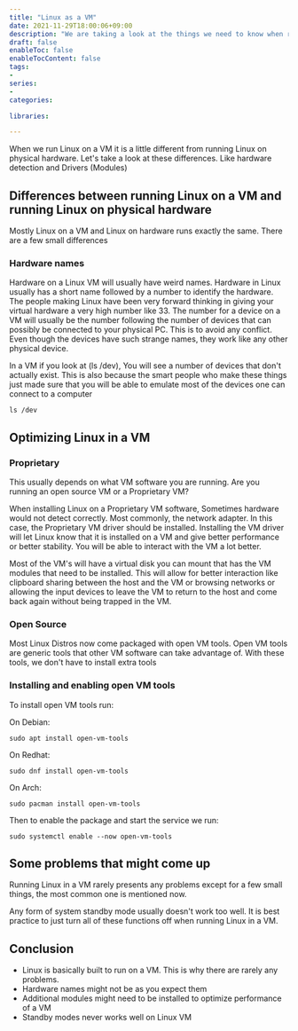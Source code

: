 ```yaml
---
title: "Linux as a VM"
date: 2021-11-29T18:00:06+09:00
description: "We are taking a look at the things we need to know when running Linux as a VM"
draft: false
enableToc: false
enableTocContent: false
tags:
-
series:
-
categories:

libraries:

---
```


When we run Linux on a VM it is a little different from running Linux on physical hardware. Let's take a look at these differences. Like hardware detection and Drivers (Modules)

## Differences between running Linux on a VM and running Linux on physical hardware

Mostly Linux on a VM and Linux on hardware runs exactly the same.
There are a few small differences

### Hardware names

Hardware on a Linux VM will usually have weird names. 
Hardware in Linux usually has a short name followed by a number to identify the hardware.
The people making Linux have been very forward thinking in giving your virtual hardware a very high number like 33.
The number for a device on a VM will usually be the number following the number of devices that can possibly be connected to your physical PC. This is to avoid any conflict.
Even though the devices have such strange names, they work like any other physical device.

In a VM if you look at (ls /dev), You will see a number of devices that don't actually exist. This is also because the smart people who make these things just made sure that you will be able to emulate most of the devices one can connect to a computer

```
ls /dev
```
## Optimizing Linux in a VM

### Proprietary

This usually depends on what VM software you are running. Are you running an open source VM or a Proprietary VM?

When installing Linux on a Proprietary VM software, Sometimes hardware would not detect correctly.
Most commonly, the network adapter. In this case, the Proprietary VM driver should be installed.
Installing the VM driver will let Linux know that it is installed on a VM and give better performance or better stability. You will be able to interact with the VM a lot better.

Most of the VM's will have a virtual disk you can mount that has the VM modules that need to be installed.
This will allow for better interaction like clipboard sharing between the host and the VM or browsing networks or allowing the input devices to leave the VM to return to the host and come back again without being trapped in the VM.

### Open Source

Most Linux Distros now come packaged with open VM tools.
Open VM tools are generic tools that other VM software can take advantage of.
With these tools, we don't have to install extra tools

### Installing and enabling open VM tools

To install open VM tools run:

On Debian:

```
sudo apt install open-vm-tools
```

On Redhat:

```
sudo dnf install open-vm-tools
```

On Arch:

```
sudo pacman install open-vm-tools
```
Then to enable the package and start the service we run:

```
sudo systemctl enable --now open-vm-tools
```
## Some problems that might come up

Running Linux in a VM rarely presents any problems except for a few small things, the most common one is mentioned now.

Any form of system standby mode usually doesn't work too well. It is best practice to just turn all of these functions off when running Linux in a VM.

## Conclusion

* Linux is basically built to run on a VM. This is why there are rarely any problems.
* Hardware names might not be as you expect them
* Additional modules might need to be installed to optimize performance of a VM
* Standby modes never works well on Linux VM